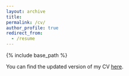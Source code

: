 ```yaml
---
layout: archive
title: 
permalink: /cv/
author_profile: true
redirect_from:
  - /resume
---
```


{% include base_path %}

You can find the updated version of my CV [here](https://gretagandolfi.github.io/files/CV_GretaGandolfi.docx). 
